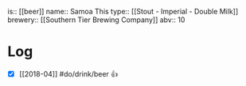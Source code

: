 is:: [[beer]]
name:: Samoa This
type:: [[Stout - Imperial - Double Milk]]
brewery:: [[Southern Tier Brewing Company]]
abv:: 10

# Log
- [x] [[2018-04]] #do/drink/beer 👍
